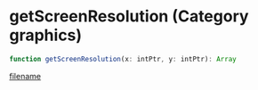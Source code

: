# getScreenResolution (Category graphics)

```js
function getScreenResolution(x: intPtr, y: intPtr): Array
```

[filename](getScreenResolution_m.md ':include')